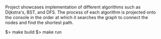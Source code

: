 Project showcases implementation of different algorithms such as Dijkstra's, BST, and DFS.
The process of each algorithm is projected onto the console in the order at which it searches the graph to connect the nodes and find the shortest path.

$> make build
$> make run
